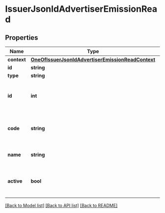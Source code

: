 # IssuerJsonldAdvertiserEmissionRead

## Properties
Name | Type | Description | Notes
------------ | ------------- | ------------- | -------------
**context** | [**OneOfIssuerJsonldAdvertiserEmissionReadContext**](OneOfIssuerJsonldAdvertiserEmissionReadContext.md) |  | [optional] 
**id** | **string** |  | [optional] 
**type** | **string** |  | [optional] 
**id** | **int** | The unique identifier of the issuer, in the Ubiflow IS. | [optional] 
**code** | **string** | The unique code of the issuer, in the Ubiflow IS. | [optional] 
**name** | **string** | The name of the issuer. | [optional] 
**active** | **bool** | Indicates weather the issuer is active (ie sends ads). | [optional] 

[[Back to Model list]](../../README.md#documentation-for-models) [[Back to API list]](../../README.md#documentation-for-api-endpoints) [[Back to README]](../../README.md)

